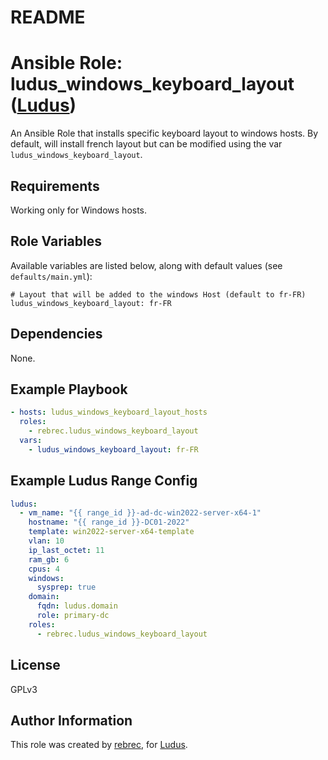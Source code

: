 # README

# Ansible Role: ludus_windows_keyboard_layout ([Ludus](https://ludus.cloud))

An Ansible Role that installs specific keyboard layout to windows hosts. By default, will install french layout but can be modified using the var `ludus_windows_keyboard_layout`.


## Requirements

Working only for Windows hosts.

## Role Variables

Available variables are listed below, along with default values (see `defaults/main.yml`):

    # Layout that will be added to the windows Host (default to fr-FR)
    ludus_windows_keyboard_layout: fr-FR

## Dependencies

None.

## Example Playbook

```yaml
- hosts: ludus_windows_keyboard_layout_hosts
  roles:
    - rebrec.ludus_windows_keyboard_layout
  vars:
    - ludus_windows_keyboard_layout: fr-FR
```

## Example Ludus Range Config

```yaml
ludus:
  - vm_name: "{{ range_id }}-ad-dc-win2022-server-x64-1"
    hostname: "{{ range_id }}-DC01-2022"
    template: win2022-server-x64-template
    vlan: 10
    ip_last_octet: 11
    ram_gb: 6
    cpus: 4
    windows:
      sysprep: true
    domain:
      fqdn: ludus.domain
      role: primary-dc
    roles:
      - rebrec.ludus_windows_keyboard_layout

```

## License

GPLv3

## Author Information

This role was created by [rebrec](https://github.com/rebrec), for [Ludus](https://ludus.cloud/).
